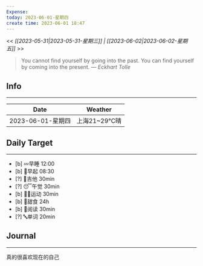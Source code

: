 ```yaml
---
Expense: 
today: 2023-06-01-星期四
create time: 2023-06-01 18:47
---
```


<< *[[2023-05-31|2023-05-31-星期三]] | [[2023-06-02|2023-06-02-星期五]]* >>


> You cannot find yourself by going into the past. You can find yourself by coming into the present.
> — <cite>Eckhart Tolle</cite>


## Info
***
| Date        | Weather      | 
| ----------- | ------------ |
| 2023-06-01-星期四 |  上海21~29℃晴 |


## Daily Target 
***
- [b] 💤早睡   12:00
- [b] 🌅早起    08:30
- [?] 🎵吉他    30min
- [?] 😴午觉    30min
- [b] 🏃‍♀️运动    30min
- [b] 🚫甜食    24h
- [b] 📖阅读    30min
- [?] 🔤单词    20min    


##  Journal
***

真的很喜欢现在的自己


